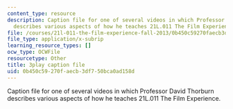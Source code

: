 ```yaml
---
content_type: resource
description: Caption file for one of several videos in which Professor David Thorburn
  describes various aspects of how he teaches 21L.011 The Film Experience.
file: /courses/21l-011-the-film-experience-fall-2013/0b450c59270faecb3df750bca0ad158d_e0pgB4jWUjA.srt
file_type: application/x-subrip
learning_resource_types: []
ocw_type: OCWFile
resourcetype: Other
title: 3play caption file
uid: 0b450c59-270f-aecb-3df7-50bca0ad158d
---
```

Caption file for one of several videos in which Professor David Thorburn describes various aspects of how he teaches 21L.011 The Film Experience.

